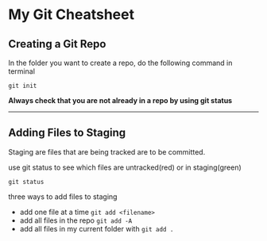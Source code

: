 # My Git Cheatsheet

## Creating a Git Repo

In the folder you want to create a repo, do the following command in terminal

```
git init
```

**Always check that you are not already in a repo by using git status**

---

## Adding Files to Staging

Staging are files that are being tracked are to be committed.

use git status to see which files are untracked(red) or in staging(green)
```
git status
```

three ways to add files to staging

- add one file at a time `git add <filename>`
- add all files in the repo `git add -A`
- add all files in my current folder with `git add . `